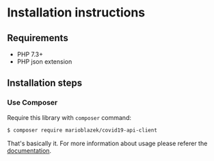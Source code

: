 Installation instructions
=========================

Requirements
------------

* PHP 7.3+
* PHP json extension

Installation steps
------------------

### Use Composer

Require this library with `composer` command:

```bash
$ composer require marioblazek/covid19-api-client
```

That's basically it. For more information about usage please referer the [documentation](DOC.md).
